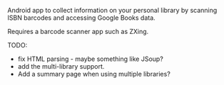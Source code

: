 Android app to collect information on your personal library by scanning ISBN barcodes and accessing Google Books data.

Requires a barcode scanner app such as ZXing.

TODO:
* fix HTML parsing - maybe something like JSoup?
* add the multi-library support.
* Add a summary page when using multiple libraries?
